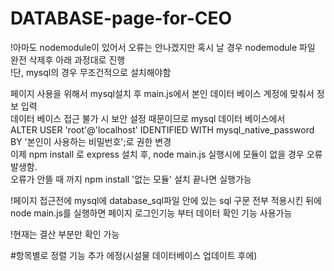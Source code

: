 # DATABASE-page-for-CEO

!아마도 nodemodule이 있어서 오류는 안나겠지만 혹시 날 경우 nodemodule 파일 완전 삭제후 아래 과정대로 진행  
!단, mysql의 경우 무조건적으로 설치해야함

페이지 사용을 위해서 mysql설치 후 main.js에서 본인 데이터 베이스 계정에 맞춰서 정보 입력  
데이터 베이스 접근 불가 시 보안 설정 때문이므로 mysql 데이터 베이스에서  
ALTER USER 'root'@'localhost' IDENTIFIED WITH mysql_native_password BY '본인이 사용하는 비밀번호';로 권한 변경  
이제 npm install 로 express 설치 후, node main.js 실행시에 모듈이 없을 경우 오류 발생함.  
오류가 안뜰 때 까지 npm install '없는 모듈' 설치 끝나면 실행가능  

!페이지 접근전에 mysql에 database_sql파일 안에 있는 sql 구문 전부 적용시킨 뒤에 node main.js를 실행하면 페이지 로그인기능 부터  데이터 확인 기능 사용가능  

!현재는 결산 부분만 확인 가능  

#항목별로 정렬 기능 추가 에정(시설물 데이터베이스 업데이트 후에)  
